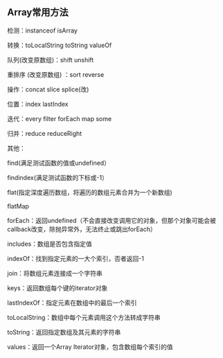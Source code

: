 

## Array常用方法

检测：instanceof isArray

转换：toLocalString toString valueOf

队列(改变原数组)：shift unshift

重排序 (改变原数组) ：sort reverse

操作：concat slice splice(改)

位置：index lastIndex

迭代：every filter forEach map some

归并：reduce reduceRight

其他：

find(满足测试函数的值或undefined）

findindex(满足测试函数的下标或-1）

flat(指定深度遍历数组，将遍历的数组元素合并为一个新数组)

flatMap

forEach：返回undefined（不会直接改变调用它的对象，但那个对象可能会被callback改变，除抛异常外，无法终止或跳出forEach）

includes：数组是否包含指定值

indexOf：找到指定元素的一大个索引，否者返回-1

join：将数组元素连接成一个字符串

keys：返回数组每个键的iterator对象

lastIndexOf：指定元素在数组中的最后一个索引

toLocalString：数组中每个元素调用这个方法转成字符串

toString：返回指定数组及其元素的字符串

values：返回一个Array Iterator对象，包含数组每个索引的值